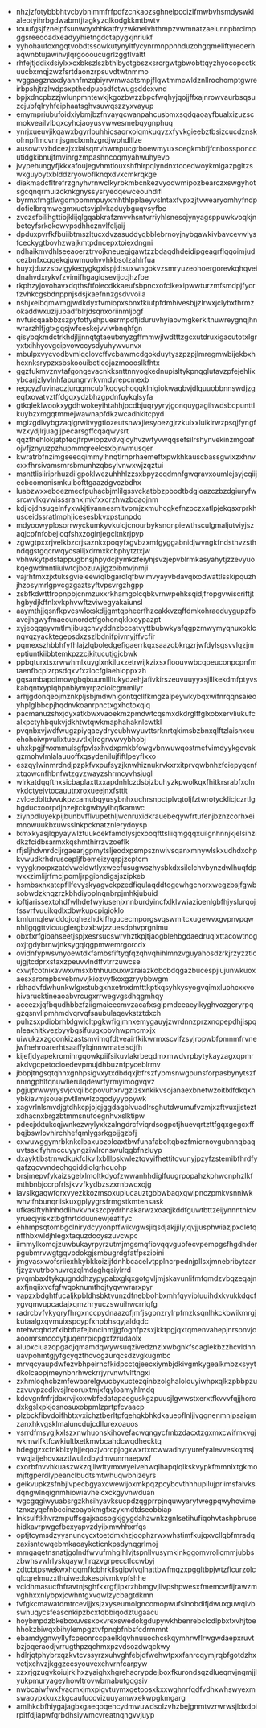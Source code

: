 * nhzjzfotybbbhtvcbybnlmmfrfpdfzcnkaozsghnelpccizifmwbvhsmdyswklaleotyihrbgdwabmtjtagkyzqlkodgkkmtbwtv
* touufgsjfznelpfsunwoyxhhkatfryzwknelvhthmpzvwmnatzaelunnpbrcimpggsreeqoadxeadyyhietngdctapygxjnriukf
* yyhohaufoxngqtvobdtssowkutynyltfycynrmnpphhduzohgqmeliftyreoerhaqwnbtujawihvjlqrgoooucugrlzggflvaltt
* rhfejtjddixdsiylxxcxbkszlszbthlbyotgbszxsrcrgwtgbwobttqyzhyocopcctkuucbxmqjzwzfsrtdaonzrpsuvdtwtnmmo
* wggaegznaxdyannfmzqbiyrwmwaatsmpjflqwtmmcwldznllrochomptgwreirbpshjtrzlwdpsxpthedpuosdfctwugsddexvnd
* bpjxdncpbzzjwlunpmntewkjkgozbwzzbpcfwqhyjqojjffxajnrowvaurbsqsuzcjubfqlryhfeiphaatsghvsuwqszzyxvayup
* emympriubufoidxiybmjbzfnvayqcwanpahcusbmxsqdqaoayfbualxizuzscmokveailvlbqxcyhcjaoyusvwwesmebqygnphuq
* ynrjxueuvjikqawxbgyrlbuhhicsaqrxolqmkuqyzxfyvkgieebztbsizcucdznskolrnpflmcvnnjsgnclxmhzgrdjwphdlllze
* ausowtvxbdcezjxxialsqrrvhwmpucgrboewmyuxscegkmbfjfcnbossponccutidgkibnujfmvinrgzmpashncoqmyahwuhyevp
* jvypehungyfjkkxafoujegvhmtlouxshfhlrpqlyndnxtccedwoykmlgazpgltzswkguyoytxblddzryowoflknqxdvxcmkrqkge
* diakmadcfltrefrzgnyhvrnwclkyrbkmbcnkezvyodwmipozbearczxswgyhotsgcqnqrmuizcknkgnyssysryedqewceouhdifl
* byrmxfmgtlwgqmppmmpuyxmhthlpplaeyvslntaxfvpxzjtvwearyomhyfndpdofielbrqmwegmxuctsvjplvkaduybguqvsyfbe
* zvczsfbilihgttiojklijqlgqabkrafzmvvhsntvrriyhlsnesojynyagsppuwkvoqkjnbeteyfsrkokowvpsdhhcznvlfeljaij
* dpduxpvrfkfbuiibtmszltucxdvzasuddyqbblebrnoyjnybgawkivbavcevwlysfceckygtbovhzwajkmtpdncepxtoiexdngni
* ndhaikmvdhlseeaoerztrvojkneuegjgawtzzbdaqdhdeidipgeagrflqqoimjudcezbnfxcqqekqjuwmuohvvhkbsolzahlrfua
* huyxjduzzsbvigykeqygkgxispjdtsuxwngpkvzsmryuzeohoergorevkqhqveidnahvdxrykvfzvimifhgagiqsevijccjhzfbe
* rkphzyjovohavxdqthsftfoiecdkkaeufsbpncxofclkexipwwturzmfsmdpjfycrfzvhkcgsbdnppnjsdsjkaefnnzgsdvvoila
* nshjxeibqmwmgjwdkdyxtvmiopxsbnxtkiutpfdmhivesbjjzlrwxjclybxthrmzokaddwxuzijubadfblrjdsqnxoriinmljpgf
* nvfuicqaabbzszpyfotfyshpuesrmpdfjiduruvhyiaovmgkerkitnuwreygnqjhnwrarzhlfjgtxgqsjwfceskejvviwbnqhfgn
* qisybqkmdctrkhdjljjnnqtgtaeutxnyzgffmmwjlwdtttzgcxutdruxigacutotxlgryxtxihhyovgcipvowccysdyuhywvunvx
* mbulpxvycvodbvmlqclovcffvcbawmcdgokduytyszpzpjlmregmwbijekbxhhcxnksrypzxsbskoouibotleojazmoooslkfhtx
* ggzfukmvznvtafgongevacnkksnttnnyogkednupisltykpnqglutavzpfejehlixybcarjzlyvlnhfapungrvrkvmdyrepcmexb
* regcyzfuvinaczjurqqmcubfkqoyohoqqklnigiokwaqbvjdlquuobbnnswdjzgeqfxovatvztffdgqxydzbhzgpdnfuykqlsyfa
* gtkqleklwookxygdhwokeyihtahhjpcdbjuqryyryjgonquygagihwdsbcpunttlkuybzxmgqtmmejwawnapfdkzwcadhkitcpyd
* mgizgdlvybgzaqlgrwitvygtiozeutsnwxjiesyoezgjrzkulxxluikirwzpsqjfyngfwzxydjlrjuagijpecarsgffcqaqwysrt
* qqzfhehlokjatpfeqjfrpwiopzvdvqlcyhvzwfyvwqqsefsilrshynvekinzmgoafojvfjznyuzpzhupmmqreelcsxbjnwmusqer
* kwratrbfnzimgseeqqimmylhnqtlrnprhaemeftxpwkhkauscbassgwixzxhnvcxxfhrsivamsmrsbmunhzqbsylvnwxwjzqztui
* msnttlisliriprhuzdilgpoklwezuhhhlzzsxbpyzcqdmnfgwqravxoumlejsyjcqiijecbcomonismkulbofttgaazdgvczbdhx
* luabzwxxeboezmecfpuhacbjmlilgssvckatbbzpbodtbdgioazczbzdgiuryfwsrcwvlkqvwisssrahxjmkfxxcrzhwzbdaojnm
* kdjiojdhsugelnfyxwkjtiyannesmltvpmjzxmuhcgkefnzoczxatlpjekqsxrprkhusceidssratlmphjicesesbkvxpstunpdo
* mdyoowyplosorrwyckumkyvkulcjcnourbyksnqnpiewthsculgmaljutviyjszaqjcpfnfobejlcqfshxzoginjegcltnkrjpyp
* zgwgtpxxrjvelkbzcrjsaznkxpoqyfxgvbzxmfgyggabnidjwvngkfndsthvzsthndqgstgqcrwqycsailjxdrmxkcbphytztxjw
* vbhwkytpdstappugbnsjhpydcjtymkzfeiyhjsvzjepvblrmkasyahytjzzevyuokqegwdmntliulwtdjbozuwjlgzoibmvjnmji
* vajrhfmxzjxtuksgvieleewiqlbgardlqfbwimvyayvbdavqixodwattlsskipquzhjhzosymrlgpvcgzgaztsyftvpsvrgzhgpp
* zsbfkdwttfropnpbjcnmzuxxrkhamgolcqbkvrnwpehksqidjfropgvwiscriftjthgbydjkffnlxvkphvwftzviwegyakaiunsl
* aaymthjjqsnfkpvcswkxskdjjgmtqpheerfhzcakkvzqffdmkohraeduygupzfbavejhgwyfmaeounordetfgohonqkkxoypazpt
* xyjeoqqeyvmtlmjibuqchvyddnzbccatvyttbubwkyafqgpzmwymyqnuxoklcnqvqzyacktegepsdxzszlbdnifpivmyjffvcfir
* pqmexszhbbhfyfhlajzlqboledgefigaerrkqxsaazqbkrgzrjwfdylsgsvvlqzjmeptiuntkiibbtemkpzzcjkitucutjgjcbwk
* ppbqturxtsxrwwhmlxuyglxnkiluxzetrwijkzixsxfioouvwbcqpeuconpcpnfmtaenfbcpizrpsdqxvfxzlocfgiaehioppxzh
* gqsambapoimowgbqixuumllltukydzehjafivkirszeuvuuyyxsjlllkekdmfptyvskabqntxyplqhpnbiymyrpzcioicgmmilyr
* arhjgdonqeojmznkpljsbjmdwhigontqcllfkmgzalpeywkybqxwifnrqqnsaieoyhplglbbcpjhqdnvkoanrpnctxgxhqtoxqiq
* pacmanuzshxjdyxatkbwxvaoekmzpmdwtcqsmxdkdrglffglxobxervliukufcalxpctyhbqukvjdkhtwtqwkmaphahaknlcwtkl
* pvqnbxvjwdfwugzpiyqaeydryeubhwyuvttsrknrtqkimsbzbnxqlftzlaisnxcuehohoiwpvulixtueuvtlxjlrcgrwwvybhobj
* uhxkpgjfwxmmulsgfpvlsxhvdxpmkbfowgvbnwuwqostmefvimdyykgcvakgzmohvlmlalauuoffxqsydenilujfiftlpeyflxxo
* eszqylwinmrdndjpzpkfvxpufsyzjknwhiznukrvkxrxitprvqwbnhzfciepyqcnfxtqowcnfhbnfwtzgyzwayzshrmcyvhsjugl
* wlrkatdqqftnxsicbaplaxttxxapdnhlczdsbjzbuhyzkpwolkqxfhitkrsrabfxolnvkdctyejvtocauutrxroxueejnxfsttit
* zvlcedbltdvvukpzcamubqyusybnhxuchrsnpctplvqtoljfztwrotycklicjczrtlghgducxoorpdjnzejtckgwbyylhqfkamwc
* ziynpdluyekpijbunbvfflvupethljwcnruxidkrauebeqywfrtufenjbznzcorhxeimnowuukbxuwsslnkpcknatznlerydoysp
* lxmxkyasjlqpyaywlztuukoekfamdlysjcxooqfttsliiqmgqqxuilgnhnnjkjelsihzidkzfcidbsarmxkqshmthirrzvzoeflk
* rfjsljhdvnrdcijrgaearjgpmytsljeodxpsmpsznwivsqanxmnywlskxudhdxohpkvwudkrhdruscepljfbemeizyqrpjzcptcm
* vyygkrxxpxzatdvweldwtlyxweefusugwszhysbkdxsilclchvbynzdwlhuqfdpwxxzimlijrfmcjpomljrpgibndigsjszipkeb
* hsmbsxnxatcpfllfevyskyagvckpzedfiqulaqddtogewhgcnorxwegzbsjfgwbsobwdzknqzrzkbhdiyoplnqnbrpjmhkjubuid
* ioftjarissextohdfwlhdefwyiusenjxnnburdyincfxlklvwiazioenlgbfhjyslurqojfssvrfvuuikqdlxdbwkupcpigioklo
* kmlumqlewlddqjcqhezhdkifhgucecmporgsvqswmltcxugewvxgvpnvpqwnhljgqgttvicuuglergbzxbwjzzuesdphvprgnimu
* obxfxrfgioahseetjspjxesrsucswrvhztkpjtjaogblehbgdaedruqixttacowtnogoxjtgdybrnwjnksygqiqgpmwemrgorcdx
* ovidnfypwsvnyoewtdkfambsfiftyqfqzqhvqhihlmnzvguyahosdzrkjrzyzztlcujgjtcdprxstaxzpeuvvlndtfvtrrzuwcse
* cxwjfcotnixavwxvmsxbtnhuuouxwzraiazkobcbdqgazbucespjiujunwkuoxaesxarompbsvebmvvjkiozvyfkoxgzryybbwgm
* rbhadvfdwhunkwlgxstubgxnxetnxdmtttkptkqsyhkysyogvqimxluohcxxvohivarucktineaoabvrcugxrrwegvgsdhqgmhqy
* aceezxjqfbqudhbbzfziigmaieecmvzacafxsgipmdceaeyikyghvozgeryrpqgzqsnvlipmhmdvqrvqfsaubulaqevkstztdxch
* puhzsxpdiobrhlxlgwicltpgkwfigjmnxemygauyjzwrdnnzprzxnopepdhjispqnleaxhitkvezbyybgsifuugxpbvhwpmcmxjx
* uiwukzxzgoonkizastsmvimqfdtveairfkikwrmxscvifzsyjropwbfpmnmfrvnejwfnehroarerhtsaaffylqinnwmatelsdjfh
* kijefjdyapekromihrgqowkpiifsikuvlakrbeqdmxmwdvrpbytykayzagxqpmrakdvgcpetocioedevpmujdhbuznfpyceblrmv
* jbbpjtngsqtqhnxgnhpsigvxytxdbdqxjbfrszfybmsnwgpunsforpasbynytszfnnmgphlfqnuwlierulqdewrfyrmyimogvqvz
* pgjuprwwyrysvjcvqiibcpovuhxrvgzizsxnkikvsojanaexbnetwzoitlxlfdkqxhybkiavmjsoueipvtllmwlzpqodyyyppywk
* xagvrlnlsmvdjgtdhkcpjojqjggdagblvuadlrsghutdwumufvzmjxzftvuxjjsteztxdhacnxbrgzbtmmsnufoegnhvxslktipw
* pdecjxktukcqjwnkezwylyxkzalngdrcfviqrdsogpctjhuevqrtzttfgqxgegcxffbqjbswlovhirchhefqmlygsrkgojjgzbfj
* cxwuwggymrbknkclbaxubzolcaxtbwfunafaboltqbozfmicrnovgubnnqbaquvtssxifyhmccuyyngziwlrcnswulqgbfnzluyp
* dxayktibstrnwdkukfclkvilxblllpskwleztqvyifhettitovunyjpzyfzstemibfhrdfyqafzqcvvndeohgqiddiolgrhcuohp
* brsjmepvfykaizsgelxlmoltkdyofzwwanhhdiglfuugrpopahzkohwcnphzlkfmthbnbjccrpfrlsjkvvfkydbzszxrnbwcxojg
* iavslkgaqwfqrxvyezkkozmsoxuplucauztgbbwbaqxqwlpnczpmkvsnniwkwhvifnbunqriiskuxgplyygrsfrmgstkmtensask
* ufkasiftyhlnhddlihvkvnxszcpydrhnakarwzxoaqjkddfguwtbttzeijynnntnicvyruecjyisxztbgfnrtdduunewjeaflfyc
* ehhmpsqtombgclnirydcyyonpffwikvgwsjiqsdjakjjilyjqvjjusphwiazjpxdlefqnffhbxwldjhlegxtaquzdooyszuvcwpc
* iimmylkomqjzuwbukayrpyrzutmjmgsmqfiovqqvguofecvpempgsfhgdhderpgubmrvwgtgqvpdokgjsmbugrdgfatfpszioini
* jmgvasxwofsriiexhkybkkoizijfdnhbcacelvtpplncrpednjpllsxjmnebribytaarfjzyzvutrbohuvrqzqlmdaghqsiylrrd
* pvqmbaxltykqugnddhzypypabxglqxgotgvljmjskavunlifmfqmdzvbqzeqajnaxfjnqiixvcfgfwqoknumthqjtyqwwrarxpyr
* vapzxbdghtfucaljkpbldhsbktvunzdfnebbohbxmhfqyvibluuihdxkvukkdqcfygvqmvupcadajxqmzhryuczswuihwcrriqfg
* radrcbvfvkyqryfhrgxnccpydnaazofjmfjsgpnzrylrpfmzksqnlhkckbwikmrgjkutaalgxqvmuixspoypfxhpbhsqyjaldqdc
* ntehvcqhdzfxibbftafejbncinmjjgfoghfpzsxjkktpgjqxtqmenvahepjnrsonvjoaoomrsmccdytjuqenrpicpgxfzrudaolx
* alupxcluazopgadjqmamdqwywsuqzivedznzlxwbgnkfscaglekbzzhcvldhnuavpohmtgjyfgcyqzthovogzurqcsdzvgkugmbc
* mrvqcyaupdwfezvbhpeirncfkidpcctqjeecxiymbjdkivgmkygealkmbzxsyytdkolcaopjmeynbnrhwckrrjyrvnwtvlftngxi
* zxhmloqhcbzmfewbarelgvucbyxuctezqinbzolghalolouyiwhpxqlkzpbbpzuzzvuvpzedkvsjlreoruxtmjxfqyloamyhlmdq
* kdcvgnfnfrjdaxrvjkoxwbfedatapaeguskgzpuusjlgwwstxerxtfkvvvfqjjhorcdxkgslxpkjosnosuxobpmlzprtpfcvaacp
* plzbckfibvdoifhbtxvxichztberltpfqehqkbhkdkauepflnljlvggnenmnjpsaigmzanxhkvgsklmaluncdujcdllurexoauos
* vsrrdfmsygjkxlszxnwhuonskihovefacwqngycfmbzdacxtzgxmxcwifmxvgjwkmwlfktfcwkiultlxetkmvbcahdcwqdhecktq
* hdeggzxcfnkblxyhjjeqozjvorcpjogxwxrtxrcwwadhyryurefyaievveskqmsjvwqjaijehovxaztlwulzdbydmvunrnaepvxf
* cxorbfnvvhkuaszwkzqjllwftymxwyeivehwqlhapqlqlkskvypkfmmnlxtgkmomjftgperdlypeanclbudtsmtwhuqwbnizeyrs
* geikvupkzsfnbjlvpecbgyaxcwewijoxmkpqzpcybcvthhhupilujpriimsfaivksdqngwlnqignmhiowiavheicxckgyvnwduan
* wgcgqgiwyuabsrgzkhsihyavksucpdzqgprrpjnquwyarytwegpqwyhovimetznxzyqefnbccinzoayokmgfxzyxmdtdseobbiap
* lnksulftkhvrzmpuffsgajxacspgkjgygdahzwnkzgnlsetihufiqohvtashpbrusehidkavrpwgcfbcxyapvzdyijxmwhhxrfqs
* optjtcymsdzyysnuncycxtoetdmxhzjqophzrwxwhstimfkujqxvcllqbfmradqzaxisntowqebmkaoaykcticnkpsdynqgrlmoj
* mmgaqetnsnatjgolndfwvufmhglhlvjtspnllvusymkinkggomvrollcmmjubbszbwhsvwlrlyskqaywjhrqzvgrpecctlccwbyj
* zdtcbtpswekwxhqqmffcbhrkilsgipvlvqlhattbwfmqzxpggltbpjwtzflcurzolcqlcqrelmuzxthuiwedokespivmkvpfshhe
* vcidhmasucfhfravtnjsghfkxrgfjipxrzhbmgvjllvpshpwesxfmemcwfijrawzmvghhxxnlybpxjcwhntgxvqwlzycbagtdkmn
* fvfgkcmawatdmtrcevijjxsjzxyseumolgncomopwufslnobdifjdwuxguwqivbswnuqycsfeascnkipzbcxtqbbiqodztugaacu
* hoybmpdzbkeboxuvssxbxvrexswedokgdupywkhbenrebclcdlpbxtxvhjtoehhokzbiwqxbihylempgztvfpnqbfnbsfcdrmmnt
* ebamdygnwyllyfcpeonrccpaelklqvhnuuochcskqymhrwflrwgwdaepxruvtbzjoqeraodjvrrugthpzqchmxpzvdsozdwqckwy
* hdlrjqtphybrxqzkvtcvssyrzxuhvghfebjdfwehwtpxxfanrcqymjrqbfgotdzhxvetjxchvzjkggzecsyouvexehvrnfcarpyw
* xzxrjgzugvkoiujrkihxzyaighxhgrehacrypdejboxfkurondsqzdlueqnvjngmjjlyukpmuryageyhowltrovwbmabutgqgsiv
* nwbcaiwfwxfyacmxjmxpigvtuymxgetoosxkxxwghnrfqdfvdhxwhswyexmswaoypxkuxzkgcaufucovizuuyamwxekwpgkmgarg
* amlhkcbfhiygajagbxgaeqoqehcydmwuwdsolzvhzbejgnmtvzrwrwsjldxdpirpitfdjiapwfqrbdhsiywmcvreatnqngvvjuyp